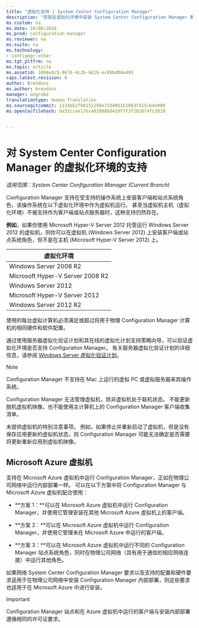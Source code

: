 ```yaml
---
title: "虚拟化支持 | System Center Configuration Manager"
description: "获取在虚拟化环境中安装 System Center Configuration Manager 客户端和站点系统的要求"
ms.custom: na
ms.date: 10/06/2016
ms.prod: configuration-manager
ms.reviewer: na
ms.suite: na
ms.technology:
- configmgr-other
ms.tgt_pltfrm: na
ms.topic: article
ms.assetid: 1098e8c5-9676-4c2b-841b-ec88bd04e495
caps.latest.revision: 6
author: Brenduns
ms.author: brenduns
manager: angrobe
translationtype: Human Translation
ms.sourcegitcommit: 1134bb2f04152288e72d40b1b1083f415cb4e900
ms.openlocfilehash: be32ccee17bc4829888d42dfff3f2818f4fc2810


---
```

# <a name="support-for-virtualization-environments-for-system-center-configuration-manager"></a>对 System Center Configuration Manager 的虚拟化环境的支持

*适用范围：System Center Configuration Manager (Current Branch)*

Configuration Manager 支持在受支持的操作系统上安装客户端和站点系统角色，该操作系统在以下虚拟化环境中作为虚拟机运行。 甚至当虚拟机主机（虚拟化环境）不被支持作为客户端或站点服务器时，这种支持仍然存在。  

 **例如**，如果你使用 Microsoft Hyper-V Server 2012 托管运行 Windows Server 2012 的虚拟机，则你可以在虚拟机 (Windows Server 2012) 上安装客户端或站点系统角色，但不是在主机 (Microsoft Hyper-V Server 2012) 上。  

|虚拟化环境|  
|--------------------------------|  
|Windows Server 2008 R2|  
|Microsoft Hyper-V Server 2008 R2|  
|Windows Server 2012|  
|Microsoft Hyper-V Server 2012|  
|Windows Server 2012 R2|  

 使用的每台虚拟计算机必须满足或超过将用于物理 Configuration Manager 计算机的相同硬件和软件配置。  

 通过使用服务器虚拟化验证计划和其在线的虚拟化计划支持策略向导，可以验证虚拟化环境是否支持 Configuration Manager。 有关服务器虚拟化验证计划的详细信息，请参阅 [Windows Server 虚拟化验证计划](https://www.windowsservercatalog.com/svvp.aspx)。  

> [!NOTE]  
>  Configuration Manager 不支持在 Mac 上运行的虚拟 PC 或虚拟服务器来宾操作系统。  

Configuration Manager 无法管理虚拟机，除非虚拟机处于联机状态。 不能更新脱机虚拟机映像，也不能使用主计算机上的 Configuration Manager 客户端收集清单。  

未提供虚拟机的特别注意事项。 例如，如果停止并重新启动了虚拟机，但是没有保存应用更新的虚拟机状态，则 Configuration Manager 可能无法确定是否需要将更新重新应用到虚拟机映像。  

##  <a name="a-namebkmkazurea-microsoft-azure-virtual-machines"></a><a name="bkmk_Azure"></a> Microsoft Azure 虚拟机  
 支持在 Microsoft Azure 虚拟机中运行 Configuration Manager，正如在物理公司网络中运行内部部署一样。 可以在以下方案中将 Configuration Manager 与 Microsoft Azure 虚拟机配合使用：  

-   **方案 1：**可以在 Microsoft Azure 虚拟机中运行 Configuration Manager，并使用它管理安装在其他 Microsoft Azure 虚拟机上的客户端。  

-   **方案 2：**可以在 Microsoft Azure 虚拟机中运行 Configuration Manager，并使用它管理未在 Microsoft Azure 中运行的客户端。  

-   **方案 3：**可以在 Microsoft Azure 虚拟机中运行不同的 Configuration Manager 站点系统角色，同时在物理公司网络（具有用于通信的相应网络连接）中运行其他角色。  

如果网络 System Center Configuration Manager 要求以及支持的配置和硬件要求适用于在物理公司网络中安装 Configuration Manager 内部部署，则这些要求也适用于在 Microsoft Azure 中进行安装。  

> [!IMPORTANT]  
>  Configuration Manager 站点和在 Azure 虚拟机中运行的客户端与安装内部部署遵循相同的许可证要求。  



<!--HONumber=Nov16_HO1-->


